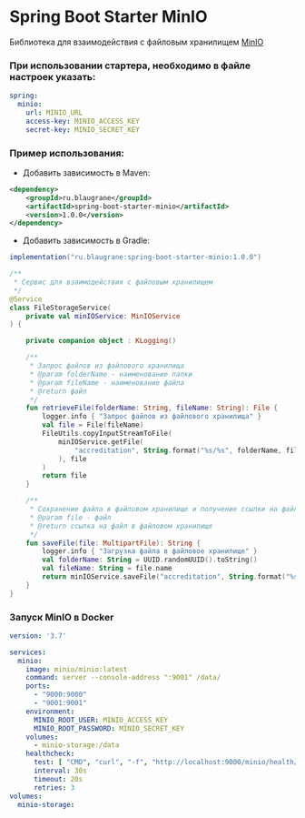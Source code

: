 # Spring Boot Starter MinIO

Библиотека для взаимодействия с файловым хранилищем [MinIO](https://docs.min.io/docs/minio-quickstart-guide.html)

### При использовании стартера, необходимо в файле настроек указать:

```yaml
spring:  
  minio:
    url: MINIO_URL
    access-key: MINIO_ACCESS_KEY
    secret-key: MINIO_SECRET_KEY
```

### Пример использования:

- Добавить зависимость в Maven:

```xml
<dependency>
    <groupId>ru.blaugrane</groupId>
    <artifactId>spring-boot-starter-minio</artifactId>
    <version>1.0.0</version>
</dependency>
```

- Добавить зависимость в Gradle:

```groovy
implementation("ru.blaugrane:spring-boot-starter-minio:1.0.0")
```

```kotlin
/**
 * Сервис для взаимодействия с файловым хранилищем
 */
@Service
class FileStorageService(
    private val minIOService: MinIOService
) {

    private companion object : KLogging()

    /**
     * Запрос файлов из файлового хранилища
     * @param folderName - наименование папки
     * @param fileName - наименование файла
     * @return файл
     */
    fun retrieveFile(folderName: String, fileName: String): File {
        logger.info { "Запрос файлов из файлового хранилища" }
        val file = File(fileName)
        FileUtils.copyInputStreamToFile(
            minIOService.getFile(
                "accreditation", String.format("%s/%s", folderName, fileName)
            ), file
        )
        return file
    }

    /**
     * Сохранение файла в файловом хранилище и получение ссылки на файл
     * @param file - файл
     * @return ссылка на файл в файловом хранилище
     */
    fun saveFile(file: MultipartFile): String {
        logger.info { "Загрузка файла в файловое хранилище" }
        val folderName: String = UUID.randomUUID().toString()
        val fileName: String = file.name
        return minIOService.saveFile("accreditation", String.format("%s/%s", folderName, fileName), file)
    }
}
```

### Запуск MinIO в Docker

```yaml
version: '3.7'

services:
  minio:
    image: minio/minio:latest
    command: server --console-address ":9001" /data/
    ports:
      - "9000:9000"
      - "9001:9001"
    environment:
      MINIO_ROOT_USER: MINIO_ACCESS_KEY
      MINIO_ROOT_PASSWORD: MINIO_SECRET_KEY
    volumes:
      - minio-storage:/data
    healthcheck:
      test: [ "CMD", "curl", "-f", "http://localhost:9000/minio/health/live" ]
      interval: 30s
      timeout: 20s
      retries: 3
volumes:
  minio-storage:
```
